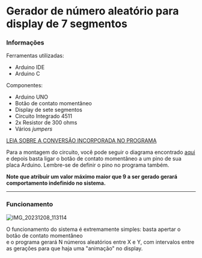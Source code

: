 # Gerador de número aleatório para display de 7 segmentos 
### Informações
  <div align='left'>
    Ferramentas utilizadas: 
    <ul>
      <li>Arduino IDE</li>
      <li>Arduino C</li>
    </ul>
    Componentes: 
    <ul>
      <li>Arduino UNO</li>
      <li>Botão de contato momentâneo</li>
      <li>Display de sete segmentos</li>
      <li>Circuito Integrado 4511</li>
      <li>2x Resistor de 300 ohms</li>
      <li>Vários <i>jumpers</i></li>
    </ul>
    <p>
      <a href='https://byjus.com/maths/decimal-to-binary/'>LEIA SOBRE A CONVERSÃO INCORPORADA NO PROGRAMA</a><br/>
    </p>  
    <p>
      Para a montagem do circuito, você pode seguir o diagrama encontrado
      <a href='https://www.arduinoecia.com.br/como-usar-decodificador-cd4511-arduino-display-7-segmentos/'>aqui</a>
      e depois basta ligar o botão de contato momentâneo a um pino de sua placa Arduino. Lembre-se de definir o pino
      no programa também.
    </p>
    <p>
      <strong>Note que atribuir um valor máximo maior que 9 a ser gerado gerará comportamento indefinido no sistema.</strong>
    </p>
  </div>
  <hr/>
<h3>Funcionamento</h3>

![IMG_20231208_113114](https://github.com/IdeiaLab/sete-segmentos-aleatorio/assets/121146950/a805da3a-0262-4367-938d-90bcd5192002)

<div align='left'>
  O funcionamento do sistema é extremamente simples: basta apertar o botão de contato momentâneo<br/> e o programa gerará
  N números aleatórios entre X e Y, com intervalos entre as gerações para que haja uma "animação" no display.
</div>
